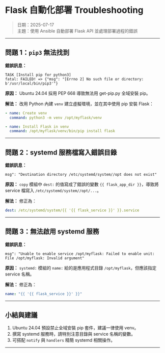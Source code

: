 # Flask 自動化部署 Troubleshooting

> 日期：2025-07-17  
> 主題：使用 Ansible 自動部署 Flask API 並處理部署過程的錯誤

---

## 問題 1：`pip3` 無法找到

**錯誤訊息：**
```
TASK [Install pip for python3]
fatal: FAILED! => {"msg": "[Errno 2] No such file or directory: b'/usr/local/bin/pip3'"}
```

**原因：**
Ubuntu 24.04 採用 PEP 668 導致無法用 get-pip.py 全域安裝 pip。

**解法：**
改用 Python 內建 `venv` 建立虛擬環境，並在其中使用 pip 安裝 Flask：
```yaml
- name: Create venv
  command: python3 -m venv /opt/myflask/venv

- name: Install Flask in venv
  command: /opt/myflask/venv/bin/pip install flask
```

---

## 問題 2：systemd 服務檔寫入錯誤目錄

**錯誤訊息：**
```
msg": "Destination directory /etc/systemd/system//opt does not exist"
```

**原因：**
`copy` 模組中 `dest:` 的值寫成了錯誤的變數 `{{ flask_app_dir }}`，導致將 service 檔寫入 `/etc/systemd/system//opt/...`。

**解法：**
修正為：
```yaml
dest: /etc/systemd/system/{{ '{{ flask_service }}' }}.service
```

---

## 問題 3：無法啟用 systemd 服務

**錯誤訊息：**
```
msg": "Unable to enable service /opt/myflask: Failed to enable unit: File /opt/myflask: Invalid argument"
```

**原因：**
`systemd:` 模組的 `name:` 給的是應用程式目錄 `/opt/myflask`，但應該指定 service 名稱。

**解法：**
修正為：
```yaml
name: "{{ '{{ flask_service }}' }}"
```

---

## 小結與建議

1.  Ubuntu 24.04 預設禁止全域安裝 pip 套件，建議一律使用 venv。
2. 撰寫 systemd 服務時，請特別注意目錄與 service 名稱的變數。
3. 可搭配 `notify` 與 `handlers` 精簡 systemd 相關操作。

---
